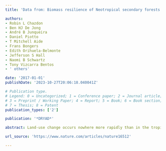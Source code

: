 ```yaml
---
title: 'Data from: Biomass resilience of Neotropical secondary forests'

authors:
- Robin L Chazdon
- Ben HJ De Jong
- André B Junqueira
- Daniel Piotto
- T Mitchell Aide
- Frans Bongers
- Edith Orihuela-Belmonte
- Jefferson S Hall
- Naomi B Schwartz
- Tony Vizcarra Bentos
- ' others'

date: '2017-01-01'
publishDate: '2023-10-27T20:06:18.040041Z'

# Publication type.
# Legend: 0 = Uncategorized; 1 = Conference paper; 2 = Journal article;
# 3 = Preprint / Working Paper; 4 = Report; 5 = Book; 6 = Book section;
# 7 = Thesis; 8 = Patent
publication_types: ['2']

publication: '*DRYAD*'

abstract: Land-use change occurs nowhere more rapidly than in the tropics, where the imbalance between deforestation and forest regrowth has large consequences for the global carbon cycle1. However, considerable uncertainty remains about the rate of biomass recovery in secondary forests, and how these rates are influenced by climate, landscape, and prior land use2, 3, 4. Here we analyse aboveground biomass recovery during secondary succession in 45 forest sites and about 1,500 forest plots covering the major environmental gradients in the Neotropics. The studied secondary forests are highly productive and resilient. Aboveground biomass recovery after 20 years was on average 122 megagrams per hectare (Mg ha−1), corresponding to a net carbon uptake of 3.05 Mg C ha−1 yr−1, 11 times the uptake rate of old-growth forests. Aboveground biomass stocks took a median time of 66 years to recover to 90% of old-growth values. Aboveground biomass recovery after 20 years varied 11.3-fold (from 20 to 225 Mg ha−1) across sites, and this recovery increased with water availability (higher local rainfall and lower climatic water deficit). We present a biomass recovery map of Latin America, which illustrates geographical and climatic variation in carbon sequestration potential during forest regrowth. The map will support policies to minimize forest loss in areas where biomass resilience is naturally low (such as seasonally dry forest regions) and promote forest regeneration and restoration in humid tropical lowland areas with high biomass resilience.,Above-ground biomass of Neotropical secondary forests databaseThis database is the product of the 2ndFOR collaborative research network on secondary forests. The database contains aboveground biomass data (in Mg/ha) for 1334 secondary forest plots differing in time since abandonment. The plots belong to different chonosequence studies in the Neotropics. For a description of the database, see Poorter et al. 2016. Biomass resilience of Neotropical secondary forests. Nature doi:10.1038/nature16512.Aboveground biomass 2ndFOR database.csv

url_source: 'https://www.nature.com/articles/nature16512'

---
```

